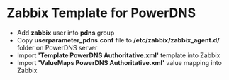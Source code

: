 # Zabbix Template for PowerDNS

- Add **zabbix** user into **pdns** group
- Copy **userparameter_pdns.conf** file to **/etc/zabbix/zabbix_agent.d/** folder
on PowerDNS server
- Import **'Template PowerDNS Authoritative.xml'** template into Zabbix
- Import **'ValueMaps PowerDNS Authoritative.xml'** value mapping into Zabbix

